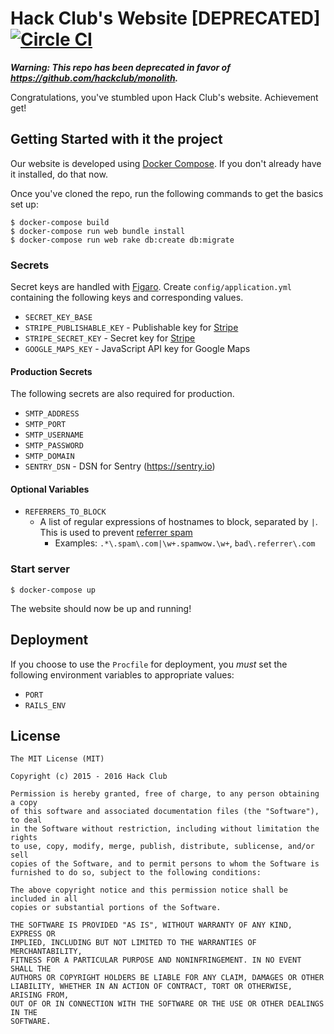 # Hack Club's Website [DEPRECATED] [![Circle CI](https://circleci.com/gh/hackclub/website.svg?style=svg)](https://circleci.com/gh/hackclub/website)

__*Warning: This repo has been deprecated in favor of https://github.com/hackclub/monolith.*__

Congratulations, you've stumbled upon Hack Club's website. Achievement get!

## Getting Started with it the project

Our website is developed using [Docker Compose](https://docs.docker.com/compose/). If you don't already have it installed, do that now.

Once you've cloned the repo, run the following commands to get the basics set up:

    $ docker-compose build
    $ docker-compose run web bundle install
    $ docker-compose run web rake db:create db:migrate

### Secrets

Secret keys are handled with [Figaro](https://github.com/laserlemon/figaro). Create `config/application.yml` containing the following keys and corresponding values.

- `SECRET_KEY_BASE`
- `STRIPE_PUBLISHABLE_KEY` - Publishable key for [Stripe](https://stripe.com/)
- `STRIPE_SECRET_KEY` - Secret key for [Stripe](https://stripe.com/)
- `GOOGLE_MAPS_KEY` - JavaScript API key for Google Maps

#### Production Secrets

The following secrets are also required for production.

- `SMTP_ADDRESS`
- `SMTP_PORT`
- `SMTP_USERNAME`
- `SMTP_PASSWORD`
- `SMTP_DOMAIN`
- `SENTRY_DSN` - DSN for Sentry (https://sentry.io)

#### Optional Variables

- `REFERRERS_TO_BLOCK`
  - A list of regular expressions of hostnames to block, separated by `|`. This is used to prevent [referrer spam](https://en.wikipedia.org/wiki/Referer_spam)
    - Examples: `.*\.spam\.com|\w+.spamwow.\w+`, `bad\.referrer\.com`

### Start server

    $ docker-compose up

The website should now be up and running!

## Deployment

If you choose to use the `Procfile` for deployment, you _must_ set the following environment variables to appropriate values:

- `PORT`
- `RAILS_ENV`

## License

```
The MIT License (MIT)

Copyright (c) 2015 - 2016 Hack Club

Permission is hereby granted, free of charge, to any person obtaining a copy
of this software and associated documentation files (the "Software"), to deal
in the Software without restriction, including without limitation the rights
to use, copy, modify, merge, publish, distribute, sublicense, and/or sell
copies of the Software, and to permit persons to whom the Software is
furnished to do so, subject to the following conditions:

The above copyright notice and this permission notice shall be included in all
copies or substantial portions of the Software.

THE SOFTWARE IS PROVIDED "AS IS", WITHOUT WARRANTY OF ANY KIND, EXPRESS OR
IMPLIED, INCLUDING BUT NOT LIMITED TO THE WARRANTIES OF MERCHANTABILITY,
FITNESS FOR A PARTICULAR PURPOSE AND NONINFRINGEMENT. IN NO EVENT SHALL THE
AUTHORS OR COPYRIGHT HOLDERS BE LIABLE FOR ANY CLAIM, DAMAGES OR OTHER
LIABILITY, WHETHER IN AN ACTION OF CONTRACT, TORT OR OTHERWISE, ARISING FROM,
OUT OF OR IN CONNECTION WITH THE SOFTWARE OR THE USE OR OTHER DEALINGS IN THE
SOFTWARE.
```
